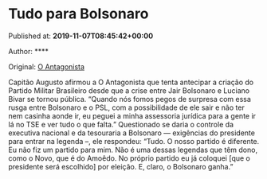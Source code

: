
# Tudo para Bolsonaro

Published at: **2019-11-07T08:45:42+00:00**

Author: ****

Original: [O Antagonista](https://www.oantagonista.com/brasil/tudo-para-bolsonaro/)

Capitão Augusto afirmou a O Antagonista que tenta antecipar a criação do Partido Militar Brasileiro desde que a crise entre Jair Bolsonaro e Luciano Bivar se tornou pública.
“Quando nós fomos pegos de surpresa com essa rusga entre Bolsonaro e o PSL, com a possibilidade de ele sair e não ter nem casinha aonde ir, eu peguei a minha assessoria jurídica para a gente ir lá no TSE e ver tudo o que falta.”
Questionado se daria o controle da executiva nacional e da tesouraria a Bolsonaro — exigências do presidente para entrar na legenda –, ele respondeu:
“Tudo. O nosso partido é diferente. Eu não fiz um partido para mim. Não é uma dessas legendas que têm dono, como o Novo, que é do Amoêdo. No próprio partido eu já coloquei [que o presidente será escolhido] por eleição. E, claro, o Bolsonaro ganha.”

